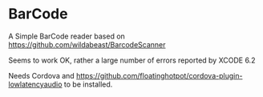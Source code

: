 # BarCode

A Simple BarCode reader based on https://github.com/wildabeast/BarcodeScanner

Seems to work OK, rather a large number of errors reported by XCODE 6.2

Needs Cordova and https://github.com/floatinghotpot/cordova-plugin-lowlatencyaudio to be installed.
